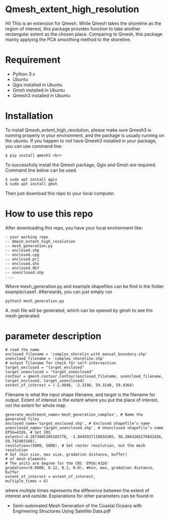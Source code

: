 # Qmesh_extent_high_resolution
Hi! This is an extension for Qmesh. While Qmesh takes the shoreline as the region of interest,
this package provides function to take another rectangular extent as the chosen place. Comparing to Qmesh,
this package mainly applying the PCA smoothing method to the shoreline.
# Requirement

  * Python 3.x
  * Ubuntu 
  * Qgis installed in Ubuntu
  * Gmsh installed in Ubuntu
  * Qmesh3 installed in Ubuntu
# Installation 
To install Qmesh_extent_high_resolution, please make sure Qmesh3 is running properly in your environment, and the package is usually running on the ubuntu.
If you happen to not have Qmesh3 installed in your package, you can use command line: <br>
```
$ pip install qmesh3 <br>
```
To successfully install the Qmesh package, Qgis and Gmsh are required. Command line below can be used.
```
$ sudo apt install qgis
$ sudo apt install gmsh
```
Then just download this repo to your local computer. 
# How to use this repo
After downloading this repo, you have your local environment like:
```
- your working repo
-- Qmesh_extent_high_resolution
-- mesh_generation.py
-- enclosed.shp
-- enclosed.cpg
-- enclosed.prj
-- enclosed.shx
-- enclosed.dbf
-- unenclosed.shp
....
```
Where mesh_generation.py and example shapefiles can be find in the folder example/case1.
Afterwards, you can just simply run
```
python3 mesh_generation.py
```
A .msh file will be generated, which can be opened by gmsh to see the mesh generated.
# parameter description

```
# read the name
enclosed_filename = 'complex_shorelin_with_manual_boundary.shp'
unencloed_filename = 'complex_shoreline.shp'
# output filename for check for self-intersection
target_enclosed = "target_enclosed"
target_unenclosed = "target_unenclosed"
contour = qmesh.contour.Contour(enclosed_filename, unencloed_filename, target_enclosed, target_unenclosed)
extent_of_interest = (-2.4846, -2.3198, 59.3140, 59.4364)
```
Filename is what the input shape filename, and target is the filename for output. Extent of interest is the extent where you put the place of interest,
not the extent for whole map. 
```
generate_mesh(mesh_name='mesh_generation_complex', # Name the generated files
enclosed_name='target_enclosed.shp', # Enclosed shapefile’s name
unenclosed_name='target_unenclosed.shp', # Unenclosed shapefile’s name
EPSG=4326, # Set CRS
extent=(-4.2673085305105776, -1.8445937110834305, 58.2864165276842456, 59.742403168),
resolution=(5000, 5000), # Set raster resolution, not the mesh resolution
# Set (min size, max size, gradation distance, buffer)
# of mesh elements
# The units are degree for the CRS 'EPSG:4326'
gradation=(0.0008, 0.12, 0.3, 0.0), #min, max, gradation distance, buffer
extent_of_interest = extent_of_interest, 
multiple_times = 6) 
```
where multiple times represents the difference between the extent of interest and outside. Explanations for other parameters can be found in 

  * Semi-automated Mesh Generation of the Coastal Oceans with Engineering Structures Using Satellite Data.pdf

